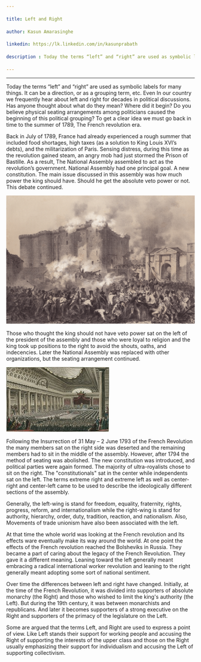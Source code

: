 ```yaml
---

title: Left and Right

author: Kasun Amarasinghe

linkedin: https://lk.linkedin.com/in/kasunprabath

description : Today the terms “left” and “right” are used as symbolic labels for many things. It can be a direction, or as a grouping term, etc. Even In our country we frequently hear about left and right for decades in political discussions. Has anyone thought about what do they mean? Where did it begin?

---
```

___  

Today the terms “left” and “right” are used as symbolic labels for many things. It can be a direction, or as a grouping term, etc. Even In our country we frequently hear about left and right for decades in political discussions. Has anyone thought about what do they mean? Where did it begin? Do you believe physical seating arrangements among politicians caused the beginning of this political grouping? To get a clear idea we must go back in time to the summer of 1789, The French revolution era.

Back in July of 1789, France had already experienced a rough summer that included food shortages, high taxes (as a solution to King Louis XVI’s debts), and the militarization of Paris. Sensing distress, during this time as the revolution gained steam, an angry mob had just stormed the Prison of Bastille. As a result, The National Assembly assembled to act as the revolution’s government. National Assembly had one principal goal. A new constitution. The main issue discussed in this assembly was how much power the king should have. Should he get the absolute veto power or not. This debate continued.

<img src="/img/ka_1_2021_11_11.jpg"/>

Those who thought the king should not have veto power sat on the left of the president of the assembly and those who were loyal to religion and the king took up positions to the right to avoid the shouts, oaths, and indecencies. Later the National Assembly was replaced with other organizations, but the seating arrangement continued.

<img src="/img/ka_2_2021_11_11.jpg"/>

Following the Insurrection of 31 May – 2 June 1793 of the French Revolution the many members sat on the right side was deserted and the remaining members had to sit in the middle of the assembly. However, after 1794 the method of seating was abolished. The new constitution was introduced, and political parties were again formed. The majority of ultra-royalists chose to sit on the right. The "constitutionals" sat in the center while independents sat on the left. The terms extreme right and extreme left as well as center-right and center-left came to be used to describe the ideologically different sections of the assembly.

Generally, the left-wing is stand for freedom, equality, fraternity, rights, progress, reform, and internationalism while the right-wing is stand for authority, hierarchy, order, duty, tradition, reaction, and nationalism. Also, Movements of trade unionism have also been associated with the left.

At that time the whole world was looking at the French revolution and Its effects ware eventually make its way around the world. At one point the effects of the French revolution reached the Bolsheviks in Russia. They became a part of caring about the legacy of the French Revolution. They gave it a different meaning. Leaning toward the left generally meant embracing a radical international worker revolution and leaning to the right generally meant adopting some sort of national sentiment.

Over time the differences between left and right have changed. Initially, at the time of the French Revolution, it was divided into supporters of absolute monarchy (the Right) and those who wished to limit the king's authority (the Left). But during the 19th century, it was between monarchists and republicans. And later it becomes supporters of a strong executive on the Right and supporters of the primacy of the legislature on the Left.

Some are argued that the terms Left, and Right are used to express a point of view. Like Left stands their support for working people and accusing the Right of supporting the interests of the upper class and those on the Right usually emphasizing their support for individualism and accusing the Left of supporting collectivism.
